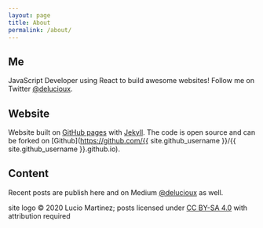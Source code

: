 ```yaml
---
layout: page
title: About
permalink: /about/
---
```

## Me
JavaScript Developer using React to build awesome websites!
Follow me on Twitter [@delucioux](https://twitter.com/delucioux).

## Website
Website built on [GitHub pages](https://pages.github.com/) with [Jekyll](http://jekyllrb.com/).
The code is open source and can be forked on [Github](https://github.com/{{ site.github_username }}/{{ site.github_username }}.github.io).

## Content
Recent posts are publish here and on Medium [@delucioux](https://medium.com/@delucioux) as well.

site logo © 2020 Lucio Martinez; posts licensed under <a rel="license" href="https://creativecommons.org/licenses/by-sa/4.0">CC BY-SA 4.0</a> with attribution required
